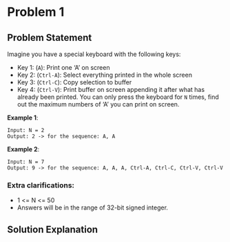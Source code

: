 # Problem 1

## Problem Statement
Imagine you have a special keyboard with the following keys:
- Key 1: (`A`): Print one ‘A’ on screen
- Key 2: (`Ctrl-A`): Select everything printed in the whole screen
- Key 3: (`Ctrl-C`): Copy selection to buffer
- Key 4: (`Ctrl-V`): Print buffer on screen appending it after what has already been printed.
You can only press the keyboard for `N` times, find out the maximum numbers of ‘A’ you can print on screen.

**Example 1**:
```
Input: N = 2
Output: 2 -> for the sequence: A, A
```
**Example 2**:
```
Input: N = 7
Output: 9 -> for the sequence: A, A, A, Ctrl-A, Ctrl-C, Ctrl-V, Ctrl-V
```

### Extra clarifications:
- 1 <= N <= 50
- Answers will be in the range of 32-bit signed integer.

## Solution Explanation